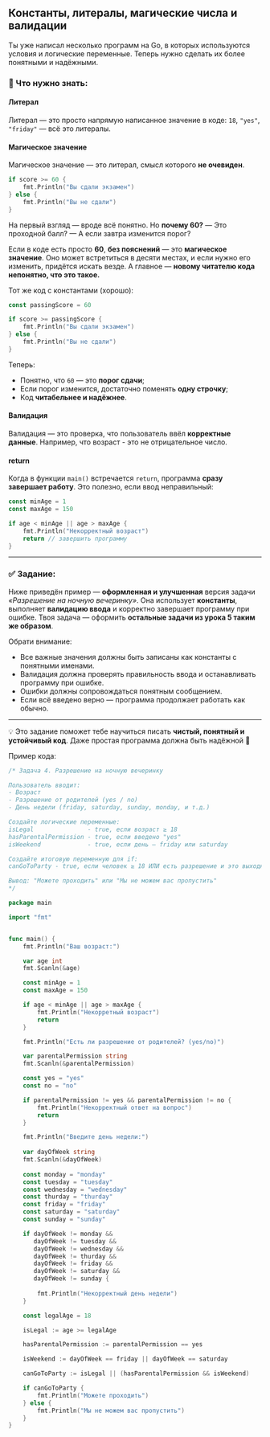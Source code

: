 ## Константы, литералы, магические числа и валидации

Ты уже написал несколько программ на Go, в которых используются условия и логические переменные. Теперь нужно сделать их более понятными и надёжными.

### 🧠 Что нужно знать:

#### Литерал 
Литерал — это просто напрямую написанное значение в коде: `18`, `"yes"`, `"friday"` — всё это литералы.

#### Магическое значение
Магическое значение — это литерал, смысл которого **не очевиден**.


```go
if score >= 60 {
	fmt.Println("Вы сдали экзамен")
} else {
	fmt.Println("Вы не сдали")
}
```

На первый взгляд — вроде всё понятно. Но **почему 60?**
— Это проходной балл?
— А если завтра изменится порог?

Если в коде есть просто **60**, **без пояснений** — это **магическое значение**. Оно может встретиться в десяти местах, и если нужно его изменить, придётся искать везде. А главное — **новому читателю кода непонятно, что это такое.**

Тот же код с константами (хорошо):

```go
const passingScore = 60

if score >= passingScore {
	fmt.Println("Вы сдали экзамен")
} else {
	fmt.Println("Вы не сдали")
}
```

Теперь:

* Понятно, что `60` — это **порог сдачи**;
* Если порог изменится, достаточно поменять **одну строчку**;
* Код **читабельнее и надёжнее**.

#### Валидация
Валидация — это проверка, что пользователь ввёл **корректные данные**. Например, что возраст - это не отрицательное число.

#### return
Когда в функции `main()` встречается `return`, программа **сразу завершает работу**. Это полезно, если ввод неправильный:

```go
const minAge = 1
const maxAge = 150

if age < minAge || age > maxAge {
	fmt.Println("Некорректный возраст")
	return // завершить программу
}
```

---

### ✅ Задание:

Ниже приведён пример — **оформленная и улучшенная** версия задачи *«Разрешение на ночную вечеринку»*. Она использует **константы**, выполняет **валидацию ввода** и корректно завершает программу при ошибке. Твоя задача — оформить **остальные задачи из урока 5 таким же образом**.

Обрати внимание:

* Все важные значения должны быть записаны как константы с понятными именами.
* Валидация должна проверять правильность ввода и останавливать программу при ошибке.
* Ошибки должны сопровождаться понятным сообщением.
* Если всё введено верно — программа продолжает работать как обычно.

---

💡 Это задание поможет тебе научиться писать **чистый, понятный и устойчивый код**. Даже простая программа должна быть надёжной 💪

Пример кода:

```go
/* Задача 4. Разрешение на ночную вечеринку

Пользователь вводит:
- Возраст
- Разрешение от родителей (yes / no)
- День недели (friday, saturday, sunday, monday, и т.д.)

Создайте логические переменные:
isLegal               - true, если возраст ≥ 18
hasParentalPermission - true, если введено "yes"
isWeekend             - true, если день — friday или saturday

Создайте итоговую переменную для if:
canGoToParty - true, если человек ≥ 18 ИЛИ есть разрешение и это выходной

Вывод: "Можете проходить" или "Мы не можем вас пропустить"
*/ 

package main

import "fmt"


func main() {
	fmt.Println("Ваш возраст:")

	var age int
	fmt.Scanln(&age)

	const minAge = 1
	const maxAge = 150

	if age < minAge || age > maxAge {
		fmt.Println("Некорретный возраст")
		return
	}

	fmt.Println("Есть ли разрешение от родителей? (yes/no)")

	var parentalPermission string
	fmt.Scanln(&parentalPermission)

	const yes = "yes"
	const no = "no"

	if parentalPermission != yes && parentalPermission != no {
		fmt.Println("Некорректный ответ на вопрос")
		return
	}

	fmt.Println("Введите день недели:")
	
	var dayOfWeek string
	fmt.Scanln(&dayOfWeek)
		
	const monday = "monday"
	const tuesday = "tuesday"
	const wednesday = "wednesday"
	const thurday = "thurday"
	const friday = "friday"
	const saturday = "saturday"
	const sunday = "sunday"

	if dayOfWeek != monday &&
	   dayOfWeek != tuesday &&
	   dayOfWeek != wednesday &&
	   dayOfWeek != thurday &&
	   dayOfWeek != friday &&
	   dayOfWeek != saturday &&
	   dayOfWeek != sunday {
		
		fmt.Println("Некорректный день недели")
	}	

	const legalAge = 18

	isLegal := age >= legalAge

	hasParentalPermission := parentalPermission == yes

	isWeekend := dayOfWeek == friday || dayOfWeek == saturday

	canGoToParty := isLegal || (hasParentalPermission && isWeekend)

	if canGoToParty {
		fmt.Println("Можете проходить")
	} else {
		fmt.Println("Мы не можем вас пропустить")
	}
}
```

